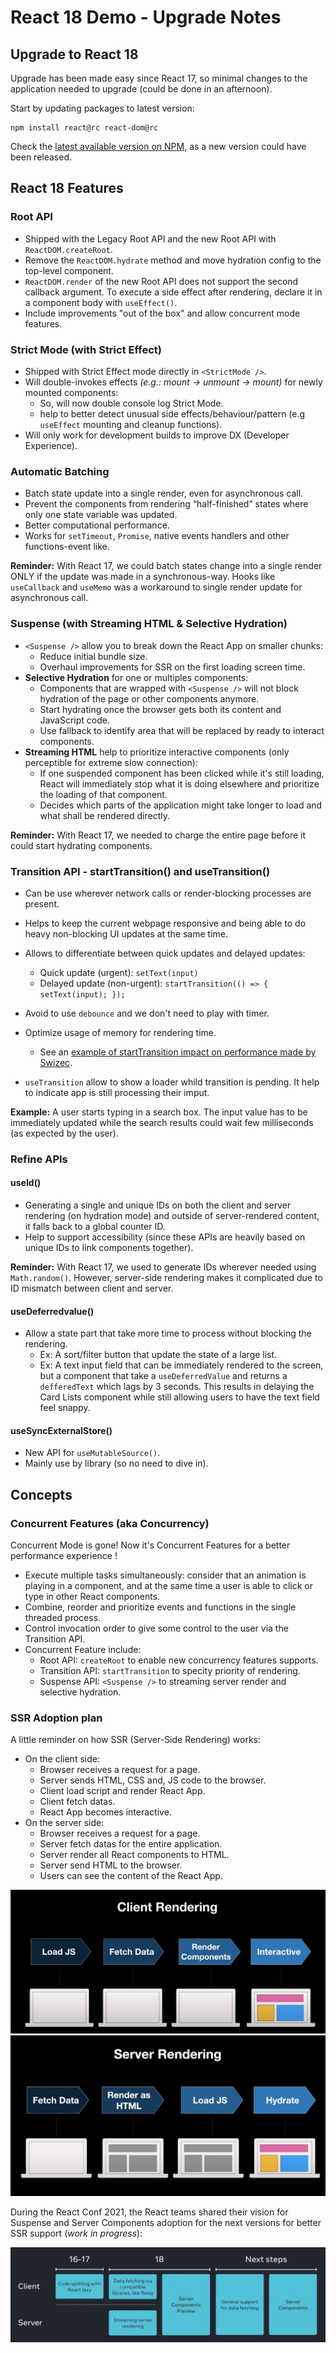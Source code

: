 # React 18 Demo - Upgrade Notes

## Upgrade to React 18

Upgrade has been made easy since React 17, so minimal changes to the application needed to upgrade (could be done in an afternoon).

Start by updating packages to latest version:

```
npm install react@rc react-dom@rc
```

Check the [latest available version on NPM,](https://www.npmjs.com/package/react) as a new version could have been released.

## React 18 Features

### Root API

-   Shipped with the Legacy Root API and the new Root API with `ReactDOM.createRoot`.
-   Remove the `ReactDOM.hydrate` method and move hydration config to the top-level component.
-   `ReactDOM.render` of the new Root API does not support the second callback argument. To execute a side effect after rendering, declare it in a component body with `useEffect()`.
-   Include improvements "out of the box" and allow concurrent mode features.

### Strict Mode (with Strict Effect)

-   Shipped with Strict Effect mode directly in `<StrictMode />`.
-   Will double-invokes effects _(e.g.: mount → unmount → mount)_ for newly mounted components:
    -   So, will now double console log Strict Mode.
    -   help to better detect unusual side effects/behaviour/pattern (e.g `useEffect` mounting and cleanup functions).
-   Will only work for development builds to improve DX (Developer Experience).

### Automatic Batching

-   Batch state update into a single render, even for asynchronous call.
-   Prevent the components from rendering “half-finished” states where only one state variable was updated.
-   Better computational performance.
-   Works for `setTimeout`, `Promise`, native events handlers and other functions-event like.

**Reminder:** With React 17, we could batch states change into a single render ONLY if the update was made in a synchronous-way. Hooks like `useCallback` and `useMemo` was a workaround to single render update for asynchronous call.

### Suspense (with Streaming HTML & Selective Hydration)

-   `<Suspense />` allow you to break down the React App on smaller chunks:
    -   Reduce initial bundle size.
    -   Overhaul improvements for SSR on the first loading screen time.
-   **Selective Hydration** for one or multiples components:
    -   Components that are wrapped with `<Suspense />` will not block hydration of the page or other components anymore.
    -   Start hydrating once the browser gets both its content and JavaScript code.
    -   Use fallback to identify area that will be replaced by ready to interact components.
-   **Streaming HTML** help to prioritize interactive components (only perceptible for extreme slow connection):
    -   If one suspended component has been clicked while it's still loading, React will immediately stop what it is doing elsewhere and prioritize the loading of that component.
    -   Decides which parts of the application might take longer to load and what shall be rendered directly.

**Reminder:** With React 17, we needed to charge the entire page before it could start hydrating components.

### Transition API - startTransition() and useTransition()

-   Can be use wherever network calls or render-blocking processes are present.

-   Helps to keep the current webpage responsive and being able to do heavy non-blocking UI updates at the same time.
-   Allows to differentiate between quick updates and delayed updates:
    -   Quick update (urgent): `setText(input)`
    -   Delayed update (non-urgent): `startTransition(() => { setText(input); });`
-   Avoid to use `debounce` and we don't need to play with timer.
-   Optimize usage of memory for rendering time.
    -   See an [example of startTransition impact on performance made by Swizec](https://react-fractals-git-react-18-swizec.vercel.app/).
-   `useTransition` allow to show a loader whild transition is pending. It help to indicate app is still processing their imput.

**Example:** A user starts typing in a search box. The input value has to be immediately updated while the search results could wait few milliseconds (as expected by the user).

### Refine APIs

#### useId()

- Generating a single and unique IDs on both the client and server rendering (on hydration mode) and outside of server-rendered content, it falls back to a global counter ID.
- Help to support accessibility (since these APIs are heavily based on unique IDs to link components together).

**Reminder:** With React 17, we used to generate IDs wherever needed using `Math.random()`. However, server-side rendering makes it complicated due to ID mismatch between client and server.


#### useDeferredvalue()

-   Allow a state part that take more time to process without blocking the rendering.
    -   Ex: A sort/filter button that update the state of a large list.
    -   Ex: A text input field that can be immediately rendered to the screen, but a component that take a `useDeferredValue` and returns a `defferedText` which lags by 3 seconds. This results in delaying the Card Lists component while still allowing users to have the text field feel snappy.

#### useSyncExternalStore()

-   New API for `useMutableSource()`.
- Mainly use by library (so no need to dive in).

## Concepts

### Concurrent Features (aka Concurrency)

Concurrent Mode is gone! Now it's Concurrent Features for a better performance experience !

-   Execute multiple tasks simultaneously: consider that an animation is playing in a component, and at the same time a user is able to click or type in other React components.
-   Combine, reorder and prioritize events and functions in the single threaded process.
-   Control invocation order to give some control to the user via the Transition API.
-   Concurrent Feature include:
    -   Root API: `createRoot` to enable new concurrency features supports.
    -   Transition API: `startTransition` to specity priority of rendering.
    -   Suspense API: `<Suspense />` to streaming server render and selective hydration.

### SSR Adoption plan

A little reminder on how SSR (Server-Side Rendering) works:

-   On the client side:
    - Browser receives a request for a page.
    - Server sends HTML, CSS and, JS code to the browser.
    - Client load script and render React App.
    - Client fetch datas.
    - React App becomes interactive.
-   On the server side:
    - Browser receives a request for a page.
    - Server fetch datas for the entire application.
    - Server render all React components to HTML.
    - Server send HTML to the browser.
    - Users can see the content of the React App.

![render-client-side](./misc/rendering-client-side.png)
![render-server-side](./misc/rendering-server-side.png)

During the React Conf 2021, the React teams shared their vision for Suspense and Server Components adoption for the next versions for better SSR support (_work in progress_):

![concurrent-feature](./misc/concurrent-features-plan.jpg)
